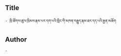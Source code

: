## Title
	- ཁྲི་ཚོགས་ཚུལ་ཁྲིམས་རྣམ་པར་དག་པའི་གླིང་གི་མཁན་བརྒྱུད་རྣམ་ཐར་དད་པའི་རྒྱན་མཆོག

## Author
	- 

